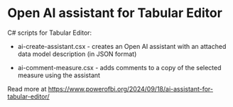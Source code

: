 # Open AI assistant for Tabular Editor

C# scripts for Tabular Editor:

- ai-create-assistant.csx - creates an Open AI assistant with an attached data model description (in JSON format)

- ai-comment-measure.csx - adds comments to a copy of the selected measure using the assistant

Read more at https://www.powerofbi.org/2024/09/18/ai-assistant-for-tabular-editor/
